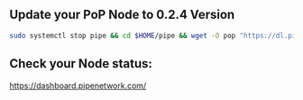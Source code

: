 ## Update your PoP Node to 0.2.4 Version

```bash
sudo systemctl stop pipe && cd $HOME/pipe && wget -O pop "https://dl.pipecdn.app/v0.2.5/pop" && chmod +x pop && sudo systemctl daemon-reload && sudo systemctl restart pipe && journalctl -u pipe -f
```

## Check your Node status:
https://dashboard.pipenetwork.com/
